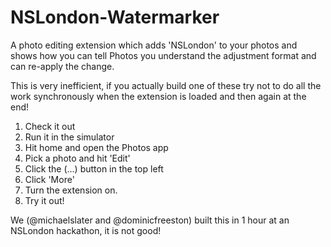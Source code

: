 NSLondon-Watermarker
====================

A photo editing extension which adds 'NSLondon' to your photos and shows how you can tell Photos you understand the adjustment format and can re-apply the change.

This is very inefficient, if you actually build one of these try not to do all the work synchronously when the extension is loaded and then again at the end!

1. Check it out
2. Run it in the simulator
3. Hit home and open the Photos app
4. Pick a photo and hit 'Edit'
5. Click the (...) button in the top left
6. Click 'More'
7. Turn the extension on.
8. Try it out!


We (@michaelslater and @dominicfreeston) built this in 1 hour at an NSLondon hackathon, it is not good!
